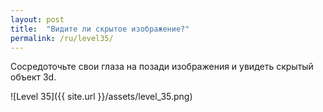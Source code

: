 ```yaml
---
layout: post
title:  "Видите ли скрытое изображение?"
permalink: /ru/level35/
---
```

Сосредоточьте свои глаза на позади изображения и увидеть скрытый объект 3d.

![Level 35]({{ site.url }}/assets/level_35.png)